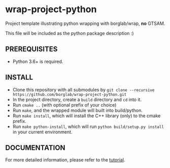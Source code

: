 # wrap-project-python

Project template illustrating python wrapping with borglab/wrap, **no** GTSAM.

This file will be included as the python package description :)

## PREREQUISITES

- Python 3.6+ is required.

## INSTALL

- Clone this repository with all submodules by `git clone --recursive https://github.com/borglab/wrap-project-python.git`
- In the project directory, create a `build` directory and `cd` into it.
- Run `cmake ..` (with optional prefix of your choice)
- Run `make`, and the wrapped module will built into build/python.
- Run `make install`, which will install the C++ library (only) to the cmake prefix.
- Run `make python-install`, which will run `python build/setup.py install` in your current environment.

## DOCUMENTATION

For more detailed information, please refer to the [tutorial](TUTORIAL.md).
